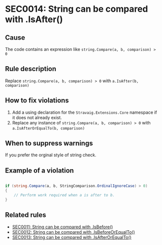 # SEC0014: String can be compared with .IsAfter()

## Cause

The code contains an expression like `string.Compare(a, b, comparison) > 0`

## Rule description

Replace `string.Compare(a, b, comparison) > 0` with `a.IsAfter(b, comparison)`

## How to fix violations

1. Add a using declaration for the `Stravaig.Extensions.Core` namespace if it does not already exist.
2. Replace any instance of `string.Compare(a, b, comparison) > 0` with `a.IsAfterOrEqualTo(b, comparison)`

## When to suppress warnings

If you prefer the orginal style of string check.

## Example of a violation

```csharp

if (string.Compare(a, b, StringComparison.OrdinalIgnoreCase) > 0)
{
    // Perform work required when a is after to b.
}
```

## Related rules

* [SEC0011: String can be compared with .IsBefore()](SEC0011_ReplaceStringCompareWithIsBeforeAnalyzer.md)
* [SEC0012: String can be compared with .IsBeforeOrEqualTo()](SEC0012_ReplaceStringCompareWithIsBeforeOrEqualToAnalyzer.md)
* [SEC0013: String can be compared with .IsAfterOrEqualTo()](SEC0013_ReplaceStringCompareWithIsAfterOrEqualToAnalyzer.md)
